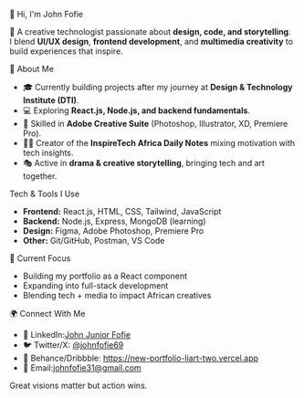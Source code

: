  👋 Hi, I'm John Fofie  

🚀 A creative technologist passionate about **design, code, and storytelling**.  
I blend **UI/UX design**, **frontend development**, and **multimedia creativity** to build experiences that inspire.



 🌟 About Me  
- 🎓 Currently building projects after my journey at **Design & Technology Institute (DTI)**.  
- 💻 Exploring **React.js, Node.js, and backend fundamentals**.  
- 🎨 Skilled in **Adobe Creative Suite** (Photoshop, Illustrator, XD, Premiere Pro).  
- ✍🏽 Creator of the **InspireTech Africa Daily Notes**  mixing motivation with tech insights.  
- 🎭 Active in **drama & creative storytelling**, bringing tech and art together.  



Tech & Tools I Use  
- **Frontend:** React.js, HTML, CSS, Tailwind, JavaScript  
- **Backend:** Node.js, Express, MongoDB (learning)  
- **Design:** Figma, Adobe Photoshop, Premiere Pro  
- **Other:** Git/GitHub, Postman, VS Code  



 📌 Current Focus  
- Building my portfolio as a React component  
- Expanding into full-stack development
- Blending tech + media to impact African creatives  



 🌍 Connect With Me  
- 💼 LinkedIn:[John Junior Fofie ](https://www.linkedin.com/in/john-junior-fofie-6371ab353?utm_source=share&utm_campaign=share_via&utm_content=profile&utm_medium=ios_app)
- 🐦 Twitter/X: [@johnfofie69 ](https://x.com/johnfofie69?s=11) 
- 🎨 Behance/Dribbble: https://new-portfolio-liart-two.vercel.app 
- 📧 Email:johnfofie31@gmail.com   

Great visions matter  but action wins. 
